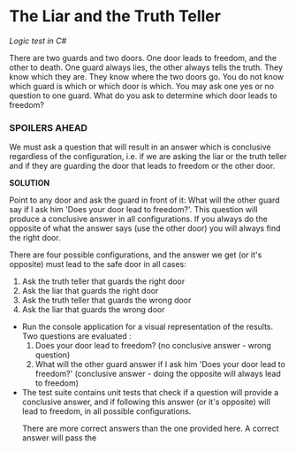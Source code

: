 # The Liar and the Truth Teller

<i>Logic test in C#</i>

There are two guards and two doors. One door leads to freedom, and the other to death. One guard always lies, the other always tells the truth. They know which they are. They know where the two doors go. You do not know which guard is which or which door is which. You may ask one yes or no question to one guard. What do you ask to determine which door leads to freedom?

<h3>SPOILERS AHEAD</h3>

We must ask a question that will result in an answer which is conclusive regardless of the configuration, i.e. if we are asking the liar or the truth teller and if they are guarding the door that leads to freedom or the other door. 

<b>SOLUTION</B>

Point to any door and ask the guard in front of it: What will the other guard say if I ask him 'Does your door lead to freedom?'. This question will produce a conclusive answer in all configurations. If you always do the opposite of what the answer says (use the other door) you will always find the right door.

There are four possible configurations, and the answer we get (or it's opposite) must lead to the safe door in all cases:
<ol><li>Ask the truth teller that guards the right door</li>
<li>Ask the liar that guards the right door</li>
<li>Ask the truth teller that guards the wrong door</li>
<li>Ask the liar that guards the wrong door</li>
</ol>

<ul>
<li>Run the console application for a visual representation of the results. Two questions are evaluated :
<ol><li>Does your door lead to freedom? (no conclusive answer - wrong question)</li>
<li>What will the other guard answer if I ask him 'Does your door lead to freedom?' (conclusive answer - doing the opposite will always lead to freedom)</li></ol>
</li>
<li>The test suite contains unit tests that check if a question will provide a conclusive answer, and if following this answer (or it's opposite) will lead to freedom, in all possible configurations.</li>

There are more correct answers than the one provided here. A correct answer will pass the 
</ul>